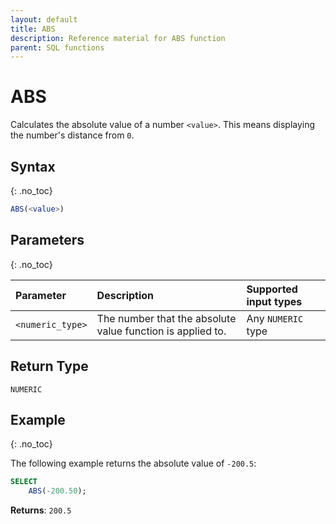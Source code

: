 ```yaml
---
layout: default
title: ABS
description: Reference material for ABS function
parent: SQL functions
---
```


# ABS

Calculates the absolute value of a number `<value>`. This means displaying the number's distance from `0`. 

## Syntax
{: .no_toc}

```sql
ABS(<value>)
```
## Parameters
{: .no_toc}

| Parameter | Description                                                                                                         | Supported input types |
| :--------- | :------------------------------------------------------------------------------------------------------------------- | :-------------------|
| `<numeric_type>`   | The number that the absolute value function is applied to. | Any `NUMERIC` type |

## Return Type
`NUMERIC`

## Example
{: .no_toc}

The following example returns the absolute value of `-200.5`:

```sql
SELECT
    ABS(-200.50);
```

**Returns**: `200.5`
